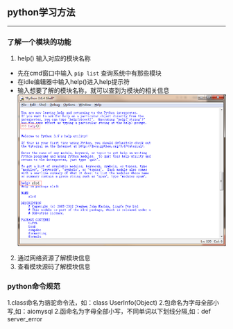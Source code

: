 ## python学习方法
---

### 了解一个模块的功能
1. help() 输入对应的模块名称
  - 先在cmd窗口中输入 `pip list` 查询系统中有那些模块
  - 在idle编辑器中输入help()进入help提示符
  - 输入想要了解的模块名称，就可以查到为模块的相关信息
  ![](images/help.png)

2. 通过网络资源了解模块信息
3. 查看模块源码了解模块信息


### python命令规范
1.class命名为骆驼命令法，如：class UserInfo(Object)
2.包命名为字母全部小写,如：aiomysql
2.函命名为字母全部小写，不同单词以下划线分隔,如：def server_error
